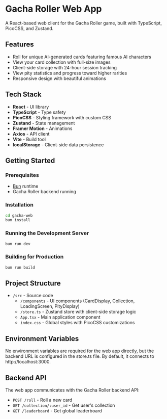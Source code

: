 # Gacha Roller Web App

A React-based web client for the Gacha Roller game, built with TypeScript, PicoCSS, and Zustand.

## Features

- Roll for unique AI-generated cards featuring famous AI characters
- View your card collection with full-size images
- Client-side storage with 24-hour session tracking
- View pity statistics and progress toward higher rarities
- Responsive design with beautiful animations

## Tech Stack

- **React** - UI library
- **TypeScript** - Type safety
- **PicoCSS** - Styling framework with custom CSS
- **Zustand** - State management
- **Framer Motion** - Animations
- **Axios** - API client
- **Vite** - Build tool
- **localStorage** - Client-side data persistence

## Getting Started

### Prerequisites

- [Bun](https://bun.sh/) runtime
- Gacha Roller backend running

### Installation

```bash
cd gacha-web
bun install
```

### Running the Development Server

```bash
bun run dev
```

### Building for Production

```bash
bun run build
```

## Project Structure

- `/src` - Source code
  - `/components` - UI components (CardDisplay, Collection, LoadingScreen, PityDisplay)
  - `/store.ts` - Zustand store with client-side storage logic
  - `App.tsx` - Main application component
  - `index.css` - Global styles with PicoCSS customizations

## Environment Variables

No environment variables are required for the web app directly, but the backend URL is configured in the store.ts file. By default, it connects to http://localhost:3000.

## Backend API

The web app communicates with the Gacha Roller backend API:

- `POST /roll` - Roll a new card
- `GET /collection/:user_id` - Get user's collection
- `GET /leaderboard` - Get global leaderboard
